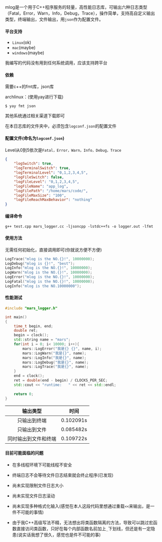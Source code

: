 mlog是一个用于C++程序服务的轻量，高性能日志库，可输出六种日志类型（Fatal，Error，Warn，Info，Debug，Trace），操作简单，支持高自定义输出类型，终端输出，文件输出，用`json`作为配置文件。



#### 平台支持

* `Linux`(ok)
* `mac`(maybe)
* `windows`(maybe)

我编写的代码没有用到任何系统调用，应该支持跨平台



#### 依赖

需要c++的fmt库，json库

archlinux：(使用yay进行下载)

```
$ yay fmt json
```

其他系统通过相关渠道下载即可

在本日志库的文件夹中，必须包含`logconf.json`的配置文件



#### 配置文件(命名为`logconf.json`)

Level从0到5依次是`Fatal，Error，Warn，Info，Debug，Trace`

```json
{
    "logSwitch": true,
    "logTerminalSwitch": true,
    "logTerminalLevel": "0,1,2,3,4,5",
    "logFileSwitch": false, 
    "logFileLevel": "0,1,2,3,4,5",
    "logFileName": "app_log",
    "logFilePath": "/home/mars/code/",
    "logFileMaxSize": "100",
    "logFileReachMaxBehavior": "nothing"
}
```



#### 编译命令

```
g++ test.cpp mars_logger.cc -ljsoncpp -lstdc++fs -o logger.out -lfmt
```



#### 使用方法

无需任何初始化，直接调用即可(你就说方便不方便)

```c++
LogTrace("mlog is the NO.{}!", 10000000);
LogDebug("mlog is {}!", "best");
LogInfo("mlog is the NO.{}!", 10000000);
LogWarn("mlog is the NO.{}!", 10000000);
LogError("mlog is the NO.{}!", 10000000);
LogFatal("mlog is the NO.{}!", 10000000);
LogInfo("mlog is the NO.10000000");
```



#### 性能测试

```c++
#include "mars_logger.h"

int main()
{
    time_t begin, end;
    double ret;
    begin = clock();
    std::string name = "mars";
    for(int i = 0; i< 10000; i++){
        mars::LogError("我是{} {}", name, i);
        mars::LogWarn("我是{}", name);
        mars::LogInfo("我是{}", name);
        mars::LogDebug("我是{}", name);
        mars::LogTrace("我是{}", name);
    }
    end = clock();
    ret = double(end - begin) / CLOCKS_PER_SEC;
    std::cout << "runtime:   " << ret << std::endl;
    
    return 0;
}
```



|       输出类型       | 时间      |
| :------------------: | --------- |
|     只输出到终端     | 0.102091s |
|     只输出到文件     | 0.085482s |
| 同时输出到文件和终端 | 0.109722s |



#### 目前可能面临的问题

- 在多线程环境下可能线程不安全

- 终端日志不会等待文件日志结束就会终止程序(已发现)

-  尚未实现限制文件日志大小

- 尚未实现文件日志滚动

- 尚未实现多种格式化输入(感觉在本人这段代码里想通过重载`<<`来输出，是一件不可能的事情)

- 由于我C++高级写法不精，无法想出将类函数隔离的方法，导致可以跳过宏函数直接访问类函数，只好在每个内部函数名前加上`_`下划线，但还是有一定隐患(说实话我想了很久，感觉也是件不可能的事)

  
